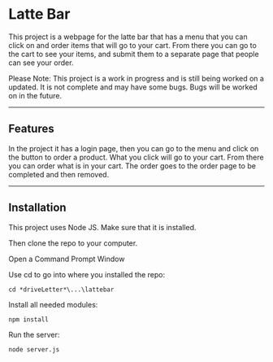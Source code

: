 # Latte Bar

This project is a webpage for the latte bar that has a menu that you can click on and order items that will go to your cart.
From there you can go to the cart to see your items, and submit them to a separate page that people can see your order.

Please Note: This project is a work in progress and is still being worked on a updated.
It is not complete and may have some bugs. Bugs will be worked on in the future.

---

## Features

In the project it has a login page, then you can go to the menu and click on the button to order a product.
What you click will go to your cart.
From there you can order what is in your cart.
The order goes to the order page to be completed and then removed.

---

## Installation

This project uses Node JS. Make sure that it is installed.

Then clone the repo to your computer.

Open a Command Prompt Window

Use cd to go into where you installed the repo:

`cd *driveLetter*\...\lattebar`

Install all needed modules:

`npm install`

Run the server:

`node server.js`
